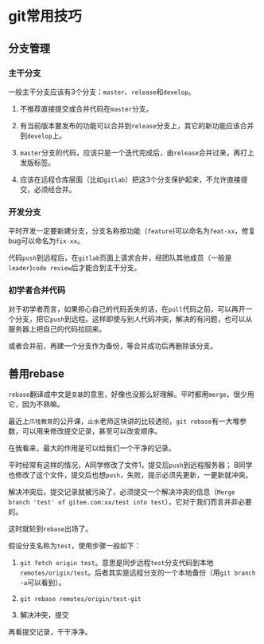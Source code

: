 # git常用技巧

## 分支管理

### 主干分支
一般主干分支应该有3个分支：`master`、`release`和`develop`。

1. 不推荐直接提交或合并代码在`master`分支。

2. 有当前版本要发布的功能可以合并到`release`分支上，其它的新功能应该合并到`develop`上。

3. `master`分支的代码，应该只是一个迭代完成后，由`release`合并过来，再打上发版标签。

4. 应该在远程仓库层面（比如`gitlab`）把这3个分支保护起来，不允许直接提交，必须经合并。

### 开发分支
平时开发一定要新建分支，分支名称按功能（`feature`)可以命名为`feat-xx`，修复bug可以命名为`fix-xx`。

代码`push`到远程后，在`gitlab`页面上请求合并，经团队其他成员（一般是`leader`)`code review`后才能合到主干分支。

### 初学者合并代码
对于初学者而言，如果担心自己的代码丢失的话，在`pull`代码之前，可以再开一个分支，把它`push`到远程。这样即使与别人代码冲突，解决的有问题，也可以从服务器上把自己的代码拉回来。

或者合并前，再建一个分支作为备份，等合并成功后再删除该分支。

## 善用rebase

`rebase`翻译成中文是`变基`的意思，好像也没那么好理解。平时都用`merge`，很少用它，因为不熟嘛。

最近上`爪哇教育`的公开课，`止水`老师这块讲的比较透彻，`git rebase`有一大堆参数，可以用来修改提交记录，甚至可以改变顺序。

在我看来，最大的作用是可以给我们一个干净的记录。

平时经常有这样的情况，A同学修改了文件1，提交后`push`到远程服务器； B同学也修改了这个文件，提交后也想`push`，失败，提示必须先更新，一更新就冲突。

解决冲突后，提交记录就被污染了，必须提交一个解决冲突的信息（`Merge branch 'test' of gitee.com:xx/test into test`），它对于我们而言并非必要的。

这时就轮到`rebase`出场了。

假设分支名称为`test`，使用步骤一般如下：

1. `git fetch origin test`。意思是同步远程`test`分支代码到本地`remotes/origin/test`。后者其实是远程分支的一个本地备份（用`git branch -a`可以看到）。

2. `git rebase remotes/origin/test-git`

3. 解决冲突，提交

再看提交记录，干干净净。


